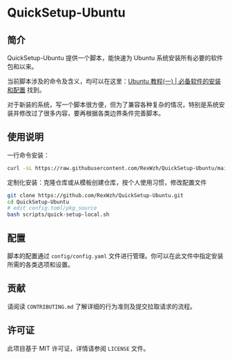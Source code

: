 # QuickSetup-Ubuntu

## 简介

QuickSetup-Ubuntu 提供一个脚本，能快速为 Ubuntu 系统安装所有必要的软件包和以来。

当前脚本涉及的命令及含义，均可以在这里：[Ubuntu 教程(一) | 必备软件的安装和配置](https://www.wzhecnu.cn/2021/08/20/server/02-ubuntu-basicapp/) 找到。

对于新装的系统，写一个脚本很方便，但为了兼容各种复杂的情况，特别是系统安装并修改过了很多内容，要再根据各类边界条件完善脚本。

## 使用说明

一行命令安装：

```bash
curl -sL https://raw.githubusercontent.com/RexWzh/QuickSetup-Ubuntu/main/scripts/quick-setup.sh | bash
```

定制化安装：克隆仓库或从模板创建仓库，按个人使用习惯，修改配置文件

```bash
git clone https://github.com/RexWzh/QuickSetup-Ubuntu.git
cd QuickSetup-Ubuntu
# edit config.toml/pkg_source
bash scripts/quick-setup-local.sh
```

## 配置

脚本的配置通过 `config/config.yaml` 文件进行管理。你可以在此文件中指定安装所需的各类选项和设置。

## 贡献

请阅读 `CONTRIBUTING.md` 了解详细的行为准则及提交拉取请求的流程。

## 许可证

此项目基于 MIT 许可证，详情请参阅 `LICENSE` 文件。